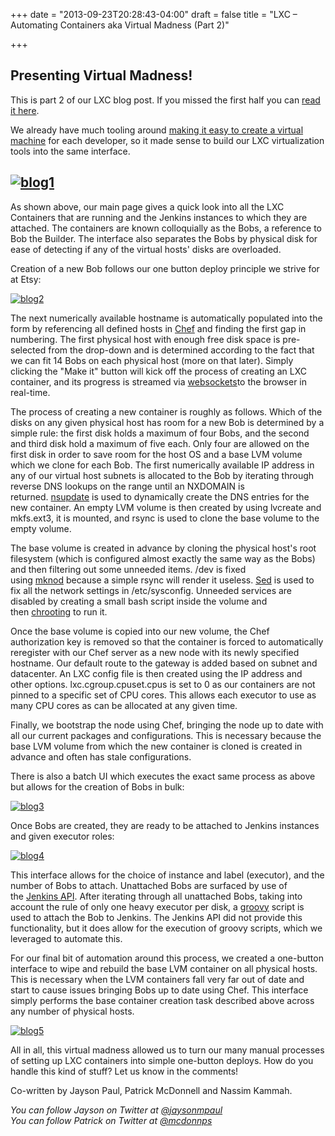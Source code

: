 +++
date = "2013-09-23T20:28:43-04:00"
draft = false
title = "LXC – Automating Containers aka Virtual Madness (Part 2)"

+++

Presenting Virtual Madness!
---------------------------

This is part 2 of our LXC blog post. If you missed the first half you can [read it here](https://jaysonmpaul.com/post/continuous-integration-at-etsy-1).

We already have much tooling around [making it easy to create a virtual machine](http://codeascraft.com/2012/03/13/making-it-virtually-easy-to-deploy-on-day-one/) for each developer, so it made sense to build our LXC virtualization tools into the same interface.

[![blog1](https://codeascraft.com/wp-content/uploads/2013/09/blog1-e1379952261153.png)](https://codeascraft.com/wp-content/uploads/2013/09/blog1-e1379952261153.png)
--------------------------------------------------------------------------------------------------------------------------------------------------------------------

As shown above, our main page gives a quick look into all the LXC Containers that are running and the Jenkins instances to which they are attached. The containers are known colloquially as the Bobs, a reference to Bob the Builder. The interface also separates the Bobs by physical disk for ease of detecting if any of the virtual hosts' disks are overloaded.

Creation of a new Bob follows our one button deploy principle we strive for at Etsy:

[![blog2](https://codeascraft.com/wp-content/uploads/2013/09/blog2-e1379952393230.png)](https://codeascraft.com/wp-content/uploads/2013/09/blog2-e1379952393230.png)

The next numerically available hostname is automatically populated into the form by referencing all defined hosts in [Chef](http://www.opscode.com/chef/) and finding the first gap in numbering. The first physical host with enough free disk space is pre-selected from the drop-down and is determined according to the fact that we can fit 14 Bobs on each physical host (more on that later). Simply clicking the "Make it" button will kick off the process of creating an LXC container, and its progress is streamed via [websockets](http://dev.w3.org/html5/websockets/)to the browser in real-time.

The process of creating a new container is roughly as follows. Which of the disks on any given physical host has room for a new Bob is determined by a simple rule: the first disk holds a maximum of four Bobs, and the second and third disk hold a maximum of five each. Only four are allowed on the first disk in order to save room for the host OS and a base LVM volume which we clone for each Bob. The first numerically available IP address in any of our virtual host subnets is allocated to the Bob by iterating through reverse DNS lookups on the range until an NXDOMAIN is returned. [nsupdate](http://en.wikipedia.org/wiki/Nsupdate) is used to dynamically create the DNS entries for the new container. An empty LVM volume is then created by using lvcreate and mkfs.ext3, it is mounted, and rsync is used to clone the base volume to the empty volume.

The base volume is created in advance by cloning the physical host's root filesystem (which is configured almost exactly the same way as the Bobs) and then filtering out some unneeded items. /dev is fixed using [mknod](http://en.wikipedia.org/wiki/Mknod#Node_creation) because a simple rsync will render it useless. [Sed](http://en.wikipedia.org/wiki/Sed) is used to fix all the network settings in /etc/sysconfig. Unneeded services are disabled by creating a small bash script inside the volume and then [chrooting](http://en.wikipedia.org/wiki/Chroot) to run it.

Once the base volume is copied into our new volume, the Chef authorization key is removed so that the container is forced to automatically reregister with our Chef server as a new node with its newly specified hostname. Our default route to the gateway is added based on subnet and datacenter. An LXC config file is then created using the IP address and other options. lxc.cgroup.cpuset.cpus is set to 0 as our containers are not pinned to a specific set of CPU cores. This allows each executor to use as many CPU cores as can be allocated at any given time.

Finally, we bootstrap the node using Chef, bringing the node up to date with all our current packages and configurations. This is necessary because the base LVM volume from which the new container is cloned is created in advance and often has stale configurations.

There is also a batch UI which executes the exact same process as above but allows for the creation of Bobs in bulk:

[![blog3](https://codeascraft.com/wp-content/uploads/2013/09/blog3-e1379952479461.png)](https://codeascraft.com/wp-content/uploads/2013/09/blog3-e1379952479461.png)

Once Bobs are created, they are ready to be attached to Jenkins instances and given executor roles:

[![blog4](https://codeascraft.com/wp-content/uploads/2013/09/blog4-e1379952550551.png)](https://codeascraft.com/wp-content/uploads/2013/09/blog4-e1379952550551.png)

This interface allows for the choice of instance and label (executor), and the number of Bobs to attach. Unattached Bobs are surfaced by use of the [Jenkins API](https://wiki.jenkins-ci.org/display/JENKINS/Remote+access+API). After iterating through all unattached Bobs, taking into account the rule of only one heavy executor per disk, a [groovy](http://groovy.codehaus.org/) script is used to attach the Bob to Jenkins. The Jenkins API did not provide this functionality, but it does allow for the execution of groovy scripts, which we leveraged to automate this.

For our final bit of automation around this process, we created a one-button interface to wipe and rebuild the base LVM container on all physical hosts. This is necessary when the LVM containers fall very far out of date and start to cause issues bringing Bobs up to date using Chef. This interface simply performs the base container creation task described above across any number of physical hosts.

[![blog5](https://codeascraft.com/wp-content/uploads/2013/09/blog5-e1379952729482.png)](https://codeascraft.com/wp-content/uploads/2013/09/blog5-e1379952729482.png)

All in all, this virtual madness allowed us to turn our many manual processes of setting up LXC containers into simple one-button deploys. How do you handle this kind of stuff? Let us know in the comments!

Co-written by Jayson Paul, Patrick McDonnell and Nassim Kammah.

*You can follow Jayson on Twitter at [@jaysonmpaul](https://twitter.com/jaysonmpaul)\
You can follow Patrick on Twitter at [@mcdonnps](https://twitter.com/mcdonnps)*
